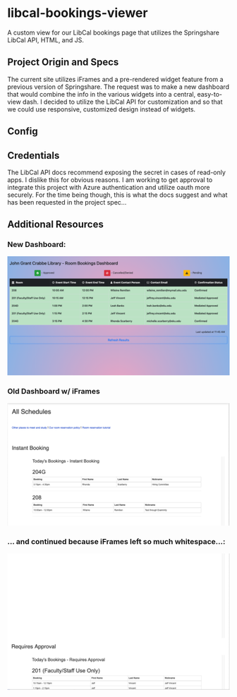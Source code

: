 # libcal-bookings-viewer
A custom view for our LibCal bookings page that utilizes the Springshare LibCal API, HTML, and JS.

## Project Origin and Specs

The current site utilizes iFrames and a pre-rendered widget feature from a previous version of Springshare. The request was to make a new dashboard that would combine the info in the various widgets into a central, easy-to-view dash. I decided to utilize the LibCal API for customization and so that we could use responsive, customized design instead of widgets.

## Config

## Credentials

The LibCal API docs recommend exposing the secret in cases of read-only apps. I dislike this for obvious reasons. I am working to get approval to integrate this project with Azure authentication and utilize oauth more securely. For the time being though, this is what the docs suggest and what has been requested in the project spec...

## Additional Resources


### New Dashboard:

![Screenshot](screengrabs/screen_grab_1.png)


### Old Dashboard w/ iFrames

![Screenshot](screengrabs/screen_grab_2.png)

### ... and continued because iFrames left so much whitespace...:

![Screenshot](screengrabs/screen_grab_3.png)
